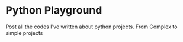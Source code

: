 # Python Playground 

Post all the codes I've written about python projects.
From Complex to simple projects 

